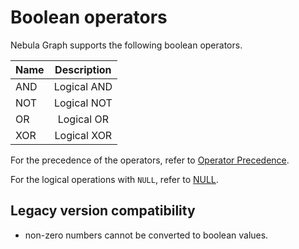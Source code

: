# Boolean operators

Nebula Graph supports the following boolean operators.

| Name | Description |
| :------- | :-------------: |
| AND      |   Logical AND   |
| NOT      |   Logical NOT   |
| OR       |   Logical OR    |
| XOR      |   Logical XOR   |

For the precedence of the operators, refer to [Operator Precedence](9.precedence.md).

For the logical operations with `NULL`, refer to [NULL](../3.data-types/5.null.md).

## Legacy version compatibility

* non-zero numbers cannot be converted to boolean values.
